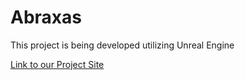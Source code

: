 # Abraxas
This project is being developed utilizing Unreal Engine

[Link to our Project Site](https://isaias66.github.io/Abraxas/)
